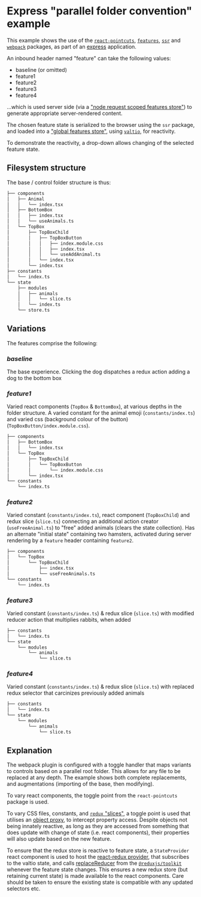 # Express "parallel folder convention" example

This example shows the use of the [`react-pointcuts`](../../../../../packages/react-pointcuts/docs/README.md), [`features`](../../../../../packages/features/docs/README.md), [`ssr`](../../../../../packages/ssr/docs/README.md) and [`webpack`](../../../../../packages/webpack/docs/README.md) packages, as part of an [express](https://expressjs.com/) application.

An inbound header named "feature" can take the following values:

- baseline (or omitted)
- feature1
- feature2
- feature3
- feature4

...which is used server side (via a ["node request scoped features store"](../../../../../packages/features/docs/README.md#noderequestscopedfeaturesstorefactory)) to generate appropriate server-rendered content.

The chosen feature state is serialized to the browser using the `ssr` package, and loaded into a ["global features store"](../../../../../packages/features/docs/README.md#globalfeaturesstorefactory), using [`valtio`](https://github.com/pmndrs/valtio), for reactivity.

To demonstrate the reactivity, a drop-down allows changing of the selected feature state.

## Filesystem structure

The base / control folder structure is thus:

```bash
├── components
│   ├── Animal
│   │   └── index.tsx
│   ├── BottomBox
│   │   ├── index.tsx
│   │   └── useAnimals.ts
│   └── TopBox
│       ├── TopBoxChild
│       │   ├── TopBoxButton
│       │   │   ├── index.module.css
│       │   │   ├── index.tsx
│       │   │   └── useAddAnimal.ts
│       │   └── index.tsx
│       └── index.tsx
├── constants
│   └── index.ts
└── state
    ├── modules
    │   ├── animals
    │   │   └── slice.ts
    │   └── index.ts
    └── store.ts
```

## Variations

The features comprise the following:

### _baseline_

The base experience. Clicking the dog dispatches a redux action adding a dog to the bottom box

### _feature1_

Varied react components (`TopBox` & `BottomBox`), at various depths in the folder structure. A varied constant for the animal emoji (`constants/index.ts`) and varied css (background colour of the button) (`TopBoxButton/index.module.css`).

```bash
├── components
│   ├── BottomBox
│   │   └── index.tsx
│   └── TopBox
│       ├── TopBoxChild
│       │   └── TopBoxButton
│       │       └── index.module.css
│       └── index.tsx
└── constants
    └── index.ts
```

### _feature2_

Varied constant (`constants/index.ts`), react component (`TopBoxChild`) and redux slice (`slice.ts`) connecting an additional  action creator (`useFreeAnimal.ts`) to "free" added animals (clears the state collection).  Has an alternate "initial state" containing two hamsters, activated during server rendering by a `feature` header containing `feature2`.

```bash
├── components
│   └── TopBox
│       └── TopBoxChild
│           ├── index.tsx
│           └── useFreeAnimals.ts
└── constants
    └── index.ts
```

### _feature3_

Varied constant (`constants/index.ts`) & redux slice (`slice.ts`) with modified reducer action that multiplies rabbits, when added

```bash
├── constants
│   └── index.ts
└── state
    └── modules
        └── animals
            └── slice.ts
```

### _feature4_

Varied constant (`constants/index.ts`) & redux slice (`slice.ts`) with replaced redux selector that carcinizes previously added animals

```bash
├── constants
│   └── index.ts
└── state
    └── modules
        └── animals
            └── slice.ts
```

## Explanation

The webpack plugin is configured with a toggle handler that maps variants to controls based on a parallel root folder.  This allows for any file to be replaced at any depth.  The example shows both complete replacements, and augmentations (importing of the base, then modifying).

To vary react components, the toggle point from the `react-pointcuts` package is used.

To vary CSS files, constants, and [`redux` "slices"](https://redux.js.org/tutorials/essentials/part-2-app-structure#redux-slices), a toggle point is used that utilises an [object proxy](https://developer.mozilla.org/en-US/docs/Web/JavaScript/Reference/Global_Objects/Proxy), to intercept property access.  Despite objects not being innately reactive, as long as they are accessed from something that does update with change of state (i.e. react components), their properties will also update based on the new feature.

To ensure that the redux store is reactive to feature state, a `StateProvider` react component is used to host the [react-redux provider](https://react-redux.js.org/api/provider), that subscribes to the valtio state, and calls [replaceReducer](https://redux.js.org/usage/code-splitting#using-replacereducer) from the [`@reduxjs/toolkit`](https://github.com/reduxjs/redux-toolkit) whenever the feature state changes.  This ensures a new redux store (but retaining current state) is made available to the react components.  Care should be taken to ensure the existing state is compatible with any updated selectors etc.

